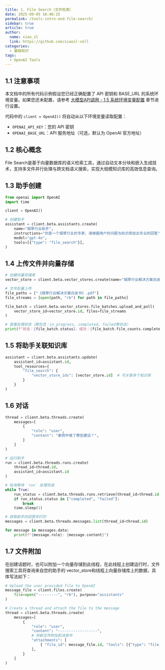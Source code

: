 ```yaml
---
title: 1. File Search（文件检索）
date: 2025-09-05 16:48:15
permalink: /tools-intro-and-file-search/
sidebar: true
article: true
author: 
  name: xiao_sl
  link: https://github.com/xiaosl-cell
categories: 
  - 基础知识
tags: 
  - OpenAI Tools
---
```


## 1.1 注意事项

本文档中的所有代码示例假设您已经正确配置了 API 密钥和 BASE_URL 的系统环境变量。如果您还未配置，请参考 [大模型API调用 - 1.5 系统环境变量配置](/api-simple-example/#_1-5-系统环境变量配置) 章节进行设置。

代码中的 `client = OpenAI()` 将自动从以下环境变量读取配置：
- `OPENAI_API_KEY`：您的 API 密钥
- `OPENAI_BASE_URL`：API 服务地址（可选，默认为 OpenAI 官方地址）

## 1.2 核心概念

File Search是基于向量数据库的语义检索工具，通过自动文本分块和嵌入生成技术，支持多文件并行处理与跨文档语义搜索，实现大规模知识库的高效信息查询。


## 1.3 助手创建

```python
from openai import OpenAI
import time

client = OpenAI()

# 创建助手
assistant = client.beta.assistants.create(
    name="烟草行业助手",
    instructions="你是一个烟草行业的专家，请根据用户的问题与知识库给出专业的回答",
    model="gpt-4o",
    tools=[{"type": "file_search"}],
)
```

## 1.4 上传文件并向量存储

```python
# 创建向量存储库
vector_store = client.beta.vector_stores.create(name="烟草行业解决方案白皮书")

# 文件批量上传
file_paths = ["《烟草行业解决方案白皮书》.pdf"]
file_streams = [open(path, "rb") for path in file_paths]

file_batch = client.beta.vector_stores.file_batches.upload_and_poll(
    vector_store_id=vector_store.id, files=file_streams
)

# 查看处理状态（需包含：in_progress, completed, failed等状态）
print(f"状态：{file_batch.status}，成功：{file_batch.file_counts.completed}")
```

## 1.5 将助手关联知识库

```python
assistant = client.beta.assistants.update(
    assistant_id=assistant.id,
    tool_resources={
        "file_search": {
            "vector_store_ids": [vector_store.id]  # 可关联多个知识库
        }
    }
)
```

## 1.6 对话

```python
thread = client.beta.threads.create(
    messages=[
        {
            "role": "user",
            "content": "案例中做了哪些建设？",
        }
    ]
)

# 运行助手
run = client.beta.threads.runs.create(
    thread_id=thread.id,
    assistant_id=assistant.id
)

# 轮询等待 `run` 处理完成
while True:
    run_status = client.beta.threads.runs.retrieve(thread_id=thread.id, run_id=run.id)
    if run_status.status in ["completed", "failed"]:
        break
    time.sleep(1)

# 获取助手的回答并打印
messages = client.beta.threads.messages.list(thread_id=thread.id)

for message in messages.data:
    print(f"{message.role}: {message.content}")
```

## 1.7 文件附加

在创建话题时，也可以附加一个向量存储到此线程，在此线程上创建运行时，文件搜索工具将查询来自您的助手的 vector_store和线程上向量存储库上的数据，具体写法如下：

```python
# Upload the user provided file to OpenAI
message_file = client.files.create(
    file=open("---------", "rb"), purpose="assistants"
)

# Create a thread and attach the file to the message
thread = client.beta.threads.create(
    messages=[
        {
            "role": "user",
            "content": "------------------",
            # 将新文件附加到消息中
            "attachments": [
                { "file_id": message_file.id, "tools": [{"type": "file_search"}] }
            ],
        }
    ]
)
```